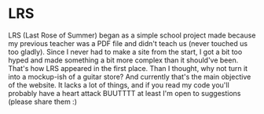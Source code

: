 # LRS
LRS (Last Rose of Summer) began as a simple school project
made because my previous teacher was a PDF file and didn't 
teach us (never touched us too gladly). Since I never had 
to make a site from the start, I got a bit too hyped and 
made something a bit more complex than it should've been.
That's how LRS appeared in the first place. Than I thought,
why not turn it into a mockup-ish of a guitar store? And currently
that's the main objective of the website. It lacks a lot of things,
and if you read my code you'll probably have a heart attack BUUTTTT 
at least I'm open to suggestions (please share them :) 


